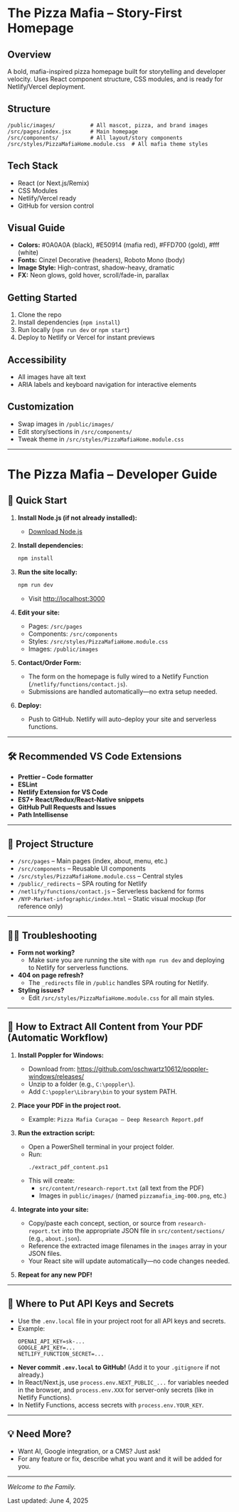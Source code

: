 # The Pizza Mafia – Story-First Homepage

## Overview
A bold, mafia-inspired pizza homepage built for storytelling and developer velocity. Uses React component structure, CSS modules, and is ready for Netlify/Vercel deployment.

## Structure
```
/public/images/           # All mascot, pizza, and brand images
/src/pages/index.jsx      # Main homepage
/src/components/          # All layout/story components
/src/styles/PizzaMafiaHome.module.css  # All mafia theme styles
```

## Tech Stack
- React (or Next.js/Remix)
- CSS Modules
- Netlify/Vercel ready
- GitHub for version control

## Visual Guide
- **Colors:** #0A0A0A (black), #E50914 (mafia red), #FFD700 (gold), #fff (white)
- **Fonts:** Cinzel Decorative (headers), Roboto Mono (body)
- **Image Style:** High-contrast, shadow-heavy, dramatic
- **FX:** Neon glows, gold hover, scroll/fade-in, parallax

## Getting Started
1. Clone the repo
2. Install dependencies (`npm install`)
3. Run locally (`npm run dev` or `npm start`)
4. Deploy to Netlify or Vercel for instant previews

## Accessibility
- All images have alt text
- ARIA labels and keyboard navigation for interactive elements

## Customization
- Swap images in `/public/images/`
- Edit story/sections in `/src/components/`
- Tweak theme in `/src/styles/PizzaMafiaHome.module.css`

---

# The Pizza Mafia – Developer Guide

## 🚀 Quick Start

1. **Install Node.js (if not already installed):**
   - [Download Node.js](https://nodejs.org/)

2. **Install dependencies:**
   ```sh
   npm install
   ```

3. **Run the site locally:**
   ```sh
   npm run dev
   ```
   - Visit [http://localhost:3000](http://localhost:3000)

4. **Edit your site:**
   - Pages: `/src/pages`
   - Components: `/src/components`
   - Styles: `/src/styles/PizzaMafiaHome.module.css`
   - Images: `/public/images`

5. **Contact/Order Form:**
   - The form on the homepage is fully wired to a Netlify Function (`/netlify/functions/contact.js`).
   - Submissions are handled automatically—no extra setup needed.

6. **Deploy:**
   - Push to GitHub. Netlify will auto-deploy your site and serverless functions.

---

## 🛠️ Recommended VS Code Extensions

- **Prettier – Code formatter**
- **ESLint**
- **Netlify Extension for VS Code**
- **ES7+ React/Redux/React-Native snippets**
- **GitHub Pull Requests and Issues**
- **Path Intellisense**

---

## 🧩 Project Structure

- `/src/pages` – Main pages (index, about, menu, etc.)
- `/src/components` – Reusable UI components
- `/src/styles/PizzaMafiaHome.module.css` – Central styles
- `/public/_redirects` – SPA routing for Netlify
- `/netlify/functions/contact.js` – Serverless backend for forms
- `/NYP-Market-infographic/index.html` – Static visual mockup (for reference only)

---

## 🧑‍💻 Troubleshooting

- **Form not working?**
  - Make sure you are running the site with `npm run dev` and deploying to Netlify for serverless functions.
- **404 on page refresh?**
  - The `_redirects` file in `/public` handles SPA routing for Netlify.
- **Styling issues?**
  - Edit `/src/styles/PizzaMafiaHome.module.css` for all main styles.

---

## 📄 How to Extract All Content from Your PDF (Automatic Workflow)

1. **Install Poppler for Windows:**
   - Download from: https://github.com/oschwartz10612/poppler-windows/releases/
   - Unzip to a folder (e.g., `C:\poppler\`).
   - Add `C:\poppler\Library\bin` to your system PATH.

2. **Place your PDF in the project root.**
   - Example: `Pizza Mafia Curaçao – Deep Research Report.pdf`

3. **Run the extraction script:**
   - Open a PowerShell terminal in your project folder.
   - Run:
     ```pwsh
     ./extract_pdf_content.ps1
     ```
   - This will create:
     - `src/content/research-report.txt` (all text from the PDF)
     - Images in `public/images/` (named `pizzamafia_img-000.png`, etc.)

4. **Integrate into your site:**
   - Copy/paste each concept, section, or source from `research-report.txt` into the appropriate JSON file in `src/content/sections/` (e.g., `about.json`).
   - Reference the extracted image filenames in the `images` array in your JSON files.
   - Your React site will update automatically—no code changes needed.

5. **Repeat for any new PDF!**

---

## 🔑 Where to Put API Keys and Secrets

- Use the `.env.local` file in your project root for all API keys and secrets.
- Example:
  ```env
  OPENAI_API_KEY=sk-...
  GOOGLE_API_KEY=...
  NETLIFY_FUNCTION_SECRET=...
  ```
- **Never commit `.env.local` to GitHub!** (Add it to your `.gitignore` if not already.)
- In React/Next.js, use `process.env.NEXT_PUBLIC_...` for variables needed in the browser, and `process.env.XXX` for server-only secrets (like in Netlify Functions).
- In Netlify Functions, access secrets with `process.env.YOUR_KEY`.

---

## 💡 Need More?
- Want AI, Google integration, or a CMS? Just ask!
- For any feature or fix, describe what you want and it will be added for you.

---

*Welcome to the Family.*

Last updated: June 4, 2025
